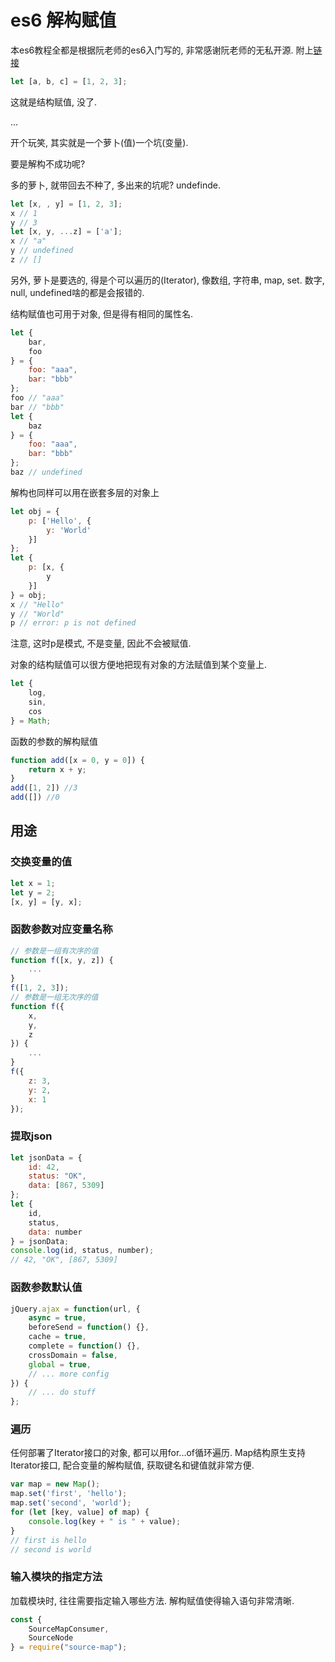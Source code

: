 # es6 解构赋值

本es6教程全都是根据阮老师的es6入门写的, 非常感谢阮老师的无私开源. 附上[链接](http://es6.ruanyifeng.com/#docs/)

``` js
let [a, b, c] = [1, 2, 3];
```

这就是结构赋值, 没了. 

...

开个玩笑, 其实就是一个萝卜(值)一个坑(变量). 

要是解构不成功呢? 

多的萝卜, 就带回去不种了, 多出来的坑呢? undefinde. 

``` js
let [x, , y] = [1, 2, 3];
x // 1
y // 3
let [x, y, ...z] = ['a'];
x // "a"
y // undefined
z // []
```

另外, 萝卜是要选的, 得是个可以遍历的(Iterator), 像数组, 字符串, map, set. 数字, null, undefined啥的都是会报错的. 

结构赋值也可用于对象, 但是得有相同的属性名. 

``` js
let {
    bar,
    foo
} = {
    foo: "aaa",
    bar: "bbb"
};
foo // "aaa"
bar // "bbb"
let {
    baz
} = {
    foo: "aaa",
    bar: "bbb"
};
baz // undefined
```

解构也同样可以用在嵌套多层的对象上

``` js
let obj = {
    p: ['Hello', {
        y: 'World'
    }]
};
let {
    p: [x, {
        y
    }]
} = obj;
x // "Hello"
y // "World"
p // error: p is not defined
```

注意, 这时p是模式, 不是变量, 因此不会被赋值. 

对象的结构赋值可以很方便地把现有对象的方法赋值到某个变量上. 

``` js
let {
    log,
    sin,
    cos
} = Math;
```

函数的参数的解构赋值

``` js
function add([x = 0, y = 0]) {
    return x + y;
}
add([1, 2]) //3
add([]) //0
```

## 用途

### 交换变量的值

``` js
let x = 1;
let y = 2;
[x, y] = [y, x];
```

### 函数参数对应变量名称

``` js
// 参数是一组有次序的值
function f([x, y, z]) {
    ...
}
f([1, 2, 3]);
// 参数是一组无次序的值
function f({
    x,
    y,
    z
}) {
    ...
}
f({
    z: 3,
    y: 2,
    x: 1
});
```

### 提取json

``` js
let jsonData = {
    id: 42,
    status: "OK",
    data: [867, 5309]
};
let {
    id,
    status,
    data: number
} = jsonData;
console.log(id, status, number);
// 42, "OK", [867, 5309]
```

### 函数参数默认值

``` js
jQuery.ajax = function(url, {
    async = true,
    beforeSend = function() {},
    cache = true,
    complete = function() {},
    crossDomain = false,
    global = true,
    // ... more config
}) {
    // ... do stuff
};
```

### 遍历

任何部署了Iterator接口的对象, 都可以用for...of循环遍历. Map结构原生支持Iterator接口, 配合变量的解构赋值, 获取键名和键值就非常方便. 

``` js
var map = new Map();
map.set('first', 'hello');
map.set('second', 'world');
for (let [key, value] of map) {
    console.log(key + " is " + value);
}
// first is hello
// second is world
```

### 输入模块的指定方法

加载模块时, 往往需要指定输入哪些方法. 解构赋值使得输入语句非常清晰. 

``` js
const {
    SourceMapConsumer,
    SourceNode
} = require("source-map");
```

